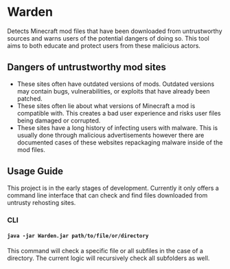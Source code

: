 # Warden
Detects Minecraft mod files that have been downloaded from untrustworthy 
sources and warns users of the potential dangers of doing so. This tool aims to
both educate and protect users from these malicious actors.

## Dangers of untrustworthy mod sites

- These sites often have outdated versions of mods. Outdated versions may contain bugs, vulnerabilities, or exploits that have already been patched.
- These sites often lie about what versions of Minecraft a mod is compatible with. This creates a bad user experience and risks user files being damaged or corrupted.
- These sites have a long history of infecting users with malware. This is usually done through malicious advertisements however there are documented cases of these websites repackaging malware inside of the mod files.

## Usage Guide
This project is in the early stages of development. Currently it only offers a 
command line interface that can check and find files downloaded from untrusty 
rehosting sites. 

### CLI 

#### `java -jar Warden.jar path/to/file/or/directory`
This command will check a specific file or all subfiles in the case of a 
directory. The current logic will recursively check all subfolders as well.